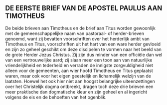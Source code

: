 ## DE EERSTE BRIEF VAN DE APOSTEL PAULUS AAN TIMOTHEUS

De beide brieven aan Timotheus en de brief aan Titus worden gewoonlijk met de gemeenschappelijke naam van pastoraal- of herder-brieven genoemd, want zij bevatten voorschriften over het herderlijk ambt van Timotheus en Titus, voorschriften uit het hart van een ware herder gevloeid en zijn zo geheel geschikt om deze discipelen te vormen naar het beeld van de grote Herder Jezus Christus. Zij zijn dus minder van een officiële dan wel van een vertrouwelijke aard; zij slaan meer een toon aan van natuurlijke vriendelijkheid en tederheid en verraden de innigste zorgvuldigheid niet alleen voor de gemeenten, aan wier hoofd Timotheus en Titus geplaatst waren, maar ook voor het eigen geestelijk en lichamelijk welzijn van de laatsten. Hoewel het ook hier niet aan hoogst belangrijke uiteenzettingen over het Christelijk dogma ontbreekt, dragen toch deze drie brieven een meer praktische dan dogmatische kleur en zijn geheel en al ingericht volgens de eis en de behoeften van het ogenblik.

